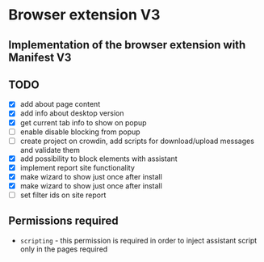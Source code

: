 # Browser extension V3
## Implementation of the browser extension with Manifest V3

## TODO
- [x] add about page content
- [x] add info about desktop version
- [x] get current tab info to show on popup
- [ ] enable disable blocking from popup
- [ ] create project on crowdin, add scripts for download/upload messages and validate them
- [x] add possibility to block elements with assistant
- [x] implement report site functionality
- [x] make wizard to show just once after install
- [x] make wizard to show just once after install
- [ ] set filter ids on site report

## Permissions required
- `scripting` - this permission is required in order to inject assistant script only in the pages required
